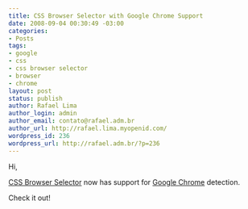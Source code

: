 ```yaml
---
title: CSS Browser Selector with Google Chrome Support
date: 2008-09-04 00:30:49 -03:00
categories:
- Posts
tags:
- google
- css
- css browser selector
- browser
- chrome
layout: post
status: publish
author: Rafael Lima
author_login: admin
author_email: contato@rafael.adm.br
author_url: http://rafael.lima.myopenid.com/
wordpress_id: 236
wordpress_url: http://rafael.adm.br/?p=236
---
```


Hi,

<a href="http://rafael.adm.br/css_browser_selector/">CSS Browser Selector</a> now has support for <a href="http://www.google.com/chrome">Google Chrome</a> detection.

Check it out!
